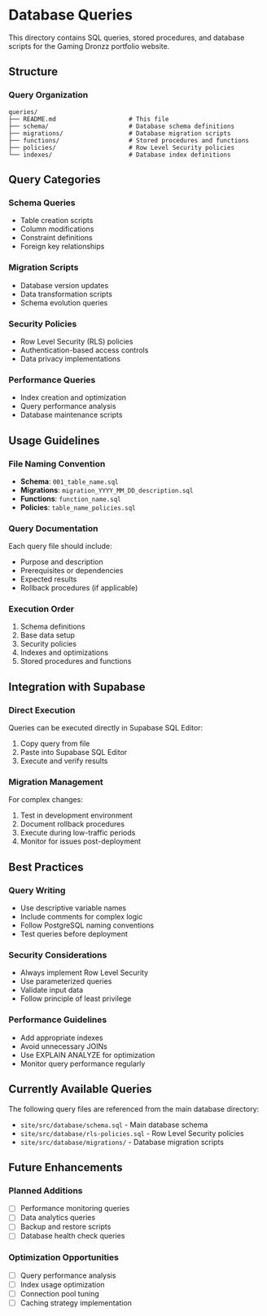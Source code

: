 # Database Queries

This directory contains SQL queries, stored procedures, and database scripts for the Gaming Dronzz portfolio website.

## Structure

### Query Organization
```
queries/
├── README.md                    # This file
├── schema/                      # Database schema definitions
├── migrations/                  # Database migration scripts
├── functions/                   # Stored procedures and functions
├── policies/                    # Row Level Security policies
└── indexes/                     # Database index definitions
```

## Query Categories

### Schema Queries
- Table creation scripts
- Column modifications
- Constraint definitions
- Foreign key relationships

### Migration Scripts
- Database version updates
- Data transformation scripts
- Schema evolution queries

### Security Policies
- Row Level Security (RLS) policies
- Authentication-based access controls
- Data privacy implementations

### Performance Queries
- Index creation and optimization
- Query performance analysis
- Database maintenance scripts

## Usage Guidelines

### File Naming Convention
- **Schema**: `001_table_name.sql`
- **Migrations**: `migration_YYYY_MM_DD_description.sql`
- **Functions**: `function_name.sql`
- **Policies**: `table_name_policies.sql`

### Query Documentation
Each query file should include:
- Purpose and description
- Prerequisites or dependencies
- Expected results
- Rollback procedures (if applicable)

### Execution Order
1. Schema definitions
2. Base data setup
3. Security policies
4. Indexes and optimizations
5. Stored procedures and functions

## Integration with Supabase

### Direct Execution
Queries can be executed directly in Supabase SQL Editor:
1. Copy query from file
2. Paste into Supabase SQL Editor
3. Execute and verify results

### Migration Management
For complex changes:
1. Test in development environment
2. Document rollback procedures
3. Execute during low-traffic periods
4. Monitor for issues post-deployment

## Best Practices

### Query Writing
- Use descriptive variable names
- Include comments for complex logic
- Follow PostgreSQL naming conventions
- Test queries before deployment

### Security Considerations
- Always implement Row Level Security
- Use parameterized queries
- Validate input data
- Follow principle of least privilege

### Performance Guidelines
- Add appropriate indexes
- Avoid unnecessary JOINs
- Use EXPLAIN ANALYZE for optimization
- Monitor query performance regularly

## Currently Available Queries

The following query files are referenced from the main database directory:
- `site/src/database/schema.sql` - Main database schema
- `site/src/database/rls-policies.sql` - Row Level Security policies
- `site/src/database/migrations/` - Database migration scripts

## Future Enhancements

### Planned Additions
- [ ] Performance monitoring queries
- [ ] Data analytics queries  
- [ ] Backup and restore scripts
- [ ] Database health check queries

### Optimization Opportunities
- [ ] Query performance analysis
- [ ] Index usage optimization
- [ ] Connection pool tuning
- [ ] Caching strategy implementation